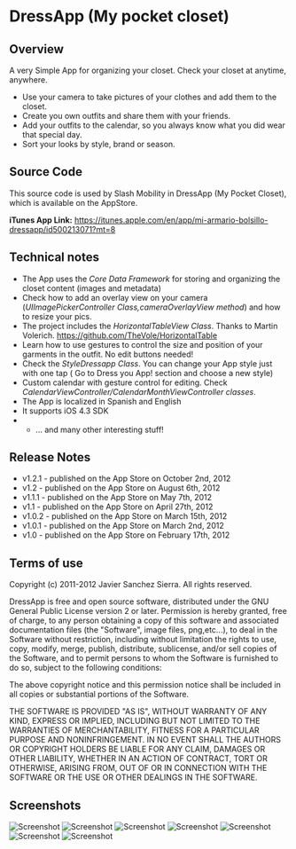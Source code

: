 DressApp (My pocket closet)
=============================


## Overview

A very Simple App for organizing your closet. Check your closet at anytime, anywhere.

* Use your camera to take pictures of your clothes and add them to the closet.
* Create you own outfits and share them with your friends.
* Add your outfits to the calendar, so you always know what you did wear that special day.
* Sort your looks by style, brand or season.

## Source Code

This source code is used by Slash Mobility in DressApp (My Pocket Closet), which is available on the AppStore.

**iTunes App Link:**   https://itunes.apple.com/en/app/mi-armario-bolsillo-dressapp/id500213071?mt=8

## Technical notes

* The App uses the *Core Data Framework* for storing and organizing the closet content (images and metadata)
* Check how to add an overlay view on your camera  (*UIImagePickerController Class,cameraOverlayView method*) and how to resize your pics. 
* The project includes the *HorizontalTableView Class*.  Thanks to Martin Volerich.   https://github.com/TheVole/HorizontalTable
* Learn how to use gestures to control the size and position of your garments in the outfit. No edit buttons needed!
* Check the *StyleDressapp Class*. You can change your App style just with one tap ( Go to  Dress you App!  section and choose a new style)
* Custom calendar with gesture control for editing. Check *CalendarViewController/CalendarMonthViewController classes*. 
* The App is localized in Spanish and English
* It supports iOS 4.3 SDK
* * ... and many other interesting stuff!


## Release Notes

* v1.2.1 - published on the App Store  on October 2nd, 2012
* v1.2 - published on the App Store  on August 6th, 2012
* v1.1.1 - published on the App Store  on May 7th, 2012
* v1.1 - published on the App Store  on April 27th, 2012
* v1.0.2 - published on the App Store  on March 15th, 2012
* v1.0.1 - published on the App Store  on March 2nd, 2012
* v1.0 - published on the App Store  on February 17th, 2012


## Terms of use

Copyright (c) 2011-2012 Javier Sanchez Sierra. All rights reserved.

DressApp is free and open source software, distributed under the GNU General Public License version 2 or later. 
Permission is hereby granted, free of charge, to any person obtaining a copy of this software and associated
documentation files (the "Software", image files, png,etc...), to deal in the Software without restriction, including without
limitation the rights to use, copy, modify, merge, publish, distribute, sublicense, and/or sell copies of
the Software, and to permit persons to whom the Software is furnished to do so, subject to the following
conditions:

The above copyright notice and this permission notice shall be included in all copies or substantial
portions of the Software.

THE SOFTWARE IS PROVIDED "AS IS", WITHOUT WARRANTY OF ANY KIND, EXPRESS OR IMPLIED, INCLUDING BUT NOT
LIMITED TO THE WARRANTIES OF MERCHANTABILITY, FITNESS FOR A PARTICULAR PURPOSE AND NONINFRINGEMENT. IN NO
EVENT SHALL THE AUTHORS OR COPYRIGHT HOLDERS BE LIABLE FOR ANY CLAIM, DAMAGES OR OTHER LIABILITY, WHETHER IN
AN ACTION OF CONTRACT, TORT OR OTHERWISE, ARISING FROM, OUT OF OR IN CONNECTION WITH THE SOFTWARE OR THE USE
OR OTHER DEALINGS IN THE SOFTWARE.


## Screenshots

![Screenshot](https://raw.github.com/jsanchezsierra/DressApp/master/screenshots/screenshotLow1.jpg)
![Screenshot](https://raw.github.com/jsanchezsierra/DressApp/master/screenshots/screenshotLow2.jpg)
![Screenshot](https://raw.github.com/jsanchezsierra/DressApp/master/screenshots/screenshotLow3.jpg)
![Screenshot](https://raw.github.com/jsanchezsierra/DressApp/master/screenshots/screenshotLow4.jpg)
![Screenshot](https://raw.github.com/jsanchezsierra/DressApp/master/screenshots/screenshotLow5.jpg)
![Screenshot](https://raw.github.com/jsanchezsierra/DressApp/master/screenshots/screenshotLow6.jpg)
![Screenshot](https://raw.github.com/jsanchezsierra/DressApp/master/screenshots/screenshotLow7.jpg)

